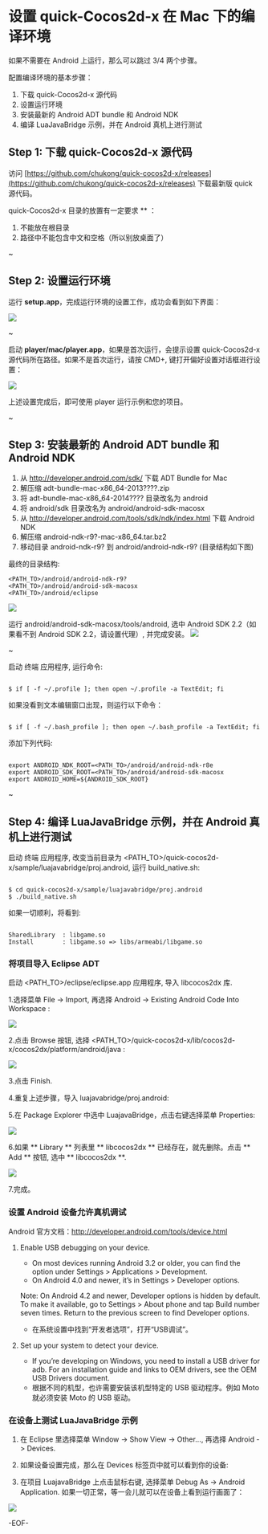 # 设置 quick-Cocos2d-x 在 Mac 下的编译环境 #

如果不需要在 Android 上运行，那么可以跳过 3/4 两个步骤。

配置编译环境的基本步骤：

1. 下载 quick-Cocos2d-x 源代码
2. 设置运行环境
3. 安装最新的 Android ADT bundle 和 Android NDK
4. 编译 LuaJavaBridge 示例，并在 Android 真机上进行测试


## Step 1: 下载 quick-Cocos2d-x 源代码 ##

访问 [https://github.com/chukong/quick-cocos2d-x/releases](https://github.com/chukong/quick-cocos2d-x/releases) 下载最新版 quick 源代码。

quick-Cocos2d-x 目录的放置有一定要求 ** ：

1. 不能放在根目录
2. 路径中不能包含中文和空格（所以别放桌面了）

~


## Step 2: 设置运行环境

运行 **setup.app**，完成运行环境的设置工作，成功会看到如下界面：

![](res/howto_setup_development_environment_mac_00.png)

~


启动 **player/mac/player.app**，如果是首次运行，会提示设置 quick-Cocos2d-x 源代码所在路径。如果不是首次运行，请按 CMD+, 键打开偏好设置对话框进行设置：

![](res/howto_setup_development_environment_mac_01.png)

上述设置完成后，即可使用 player 运行示例和您的项目。

~


## Step 3: 安装最新的 Android ADT bundle 和 Android NDK ##

1. 从 http://developer.android.com/sdk/ 下载 ADT Bundle for Mac
2. 解压缩 adt-bundle-mac-x86_64-2013????.zip
3. 将 adt-bundle-mac-x86_64-2014???? 目录改名为 android
4. 将 android/sdk 目录改名为 android/android-sdk-macosx
5. 从 http://developer.android.com/tools/sdk/ndk/index.html 下载 Android NDK
6. 解压缩 android-ndk-r9?-mac-x86_64.tar.bz2
7. 移动目录 android-ndk-r9? 到 android/android-ndk-r9?   (目录结构如下图)

最终的目录结构:

	<PATH_TO>/android/android-ndk-r9?
	<PATH_TO>/android/android-sdk-macosx
	<PATH_TO>/android/eclipse

![](res/howto_setup_development_environment_mac_02.png)


运行 android/android-sdk-macosx/tools/android, 选中 Android SDK 2.2（如果看不到 Android SDK 2.2，请设置代理）, 并完成安装。
![](res/howto_setup_development_environment_mac_03.png)

~


启动 终端 应用程序, 运行命令:

```

$ if [ -f ~/.profile ]; then open ~/.profile -a TextEdit; fi

```


如果没看到文本编辑窗口出现，则运行以下命令：

```

$ if [ -f ~/.bash_profile ]; then open ~/.bash_profile -a TextEdit; fi

```

添加下列代码:

```

export ANDROID_NDK_ROOT=<PATH_TO>/android/android-ndk-r8e
export ANDROID_SDK_ROOT=<PATH_TO>/android/android-sdk-macosx
export ANDROID_HOME=${ANDROID_SDK_ROOT}

```

~


## Step 4: 编译 LuaJavaBridge 示例，并在 Android 真机上进行测试 ##

启动 终端 应用程序, 改变当前目录为 <PATH_TO>/quick-cocos2d-x/sample/luajavabridge/proj.android, 运行 build_native.sh:

```

$ cd quick-cocos2d-x/sample/luajavabridge/proj.android
$ ./build_native.sh

```


如果一切顺利，将看到:

```

SharedLibrary  : libgame.so
Install        : libgame.so => libs/armeabi/libgame.so

```

### 将项目导入 Eclipse ADT ###

启动 <PATH_TO>/eclipse/eclipse.app 应用程序, 导入 libcocos2dx 库.

1.选择菜单 File -> Import, 再选择 Android -> Existing Android Code Into Workspace :

![](res/howto_setup_development_environment_mac_05.png)

2.点击 Browse 按钮, 选择 <PATH_TO>/quick-cocos2d-x/lib/cocos2d-x/cocos2dx/platform/android/java :

![](res/howto_setup_development_environment_mac_06.png)

3.点击 Finish.

4.重复上述步骤，导入 luajavabridge/proj.android:

5.在 Package Explorer 中选中 LuajavaBridge，点击右键选择菜单 Properties:

![](res/howto_setup_development_environment_mac_07.png)

6.如果 ** Library ** 列表里 ** libcocos2dx ** 已经存在，就先删除。点击 ** Add ** 按钮, 选中 ** libcocos2dx **.

![](res/howto_setup_development_environment_mac_08.png)

7.完成。

### 设置 Android 设备允许真机调试 ###

Android 官方文档：http://developer.android.com/tools/device.html

1. Enable USB debugging on your device.
	* On most devices running Android 3.2 or older, you can find the option under Settings > Applications > Development.
	* On Android 4.0 and newer, it’s in Settings > Developer options.

	Note: On Android 4.2 and newer, Developer options is hidden by default. To make it available, go to Settings > About phone and tap Build number seven times. Return to the previous screen to find Developer options.
	* 在系统设置中找到“开发者选项”，打开“USB调试”。
2. Set up your system to detect your device.
	* If you’re developing on Windows, you need to install a USB driver for adb. For an installation guide and links to OEM drivers, see the OEM USB Drivers document.
	* 根据不同的机型，也许需要安装该机型特定的 USB 驱动程序。例如 Moto 就必须安装 Moto 的 USB 驱动。

### 在设备上测试 LuaJavaBridge 示例 ###

1. 在 Eclipse 里选择菜单 Window -> Show View -> Other…, 再选择 Android -> Devices.

2. 如果设备设置完成，那么在 Devices 标签页中就可以看到你的设备:

3. 在项目 LuajavaBridge 上点击鼠标右键, 选择菜单 Debug As -> Android Application. 如果一切正常，等一会儿就可以在设备上看到运行画面了：

![](res/howto_setup_development_environment_mac_09.png)

\-EOF\-
